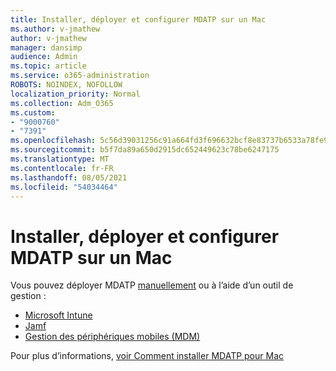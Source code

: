 ```yaml
---
title: Installer, déployer et configurer MDATP sur un Mac
ms.author: v-jmathew
author: v-jmathew
manager: dansimp
audience: Admin
ms.topic: article
ms.service: o365-administration
ROBOTS: NOINDEX, NOFOLLOW
localization_priority: Normal
ms.collection: Adm_O365
ms.custom:
- "9000760"
- "7391"
ms.openlocfilehash: 5c56d39031256c91a664fd3f696632bcf8e83737b6533a78fe9960ec677509c8
ms.sourcegitcommit: b5f7da89a650d2915dc652449623c78be6247175
ms.translationtype: MT
ms.contentlocale: fr-FR
ms.lasthandoff: 08/05/2021
ms.locfileid: "54034464"
---
```

# <a name="install-deploy-and-configure-mdatp-on-a-mac"></a>Installer, déployer et configurer MDATP sur un Mac

Vous pouvez déployer MDATP [manuellement](https://docs.microsoft.com/windows/security/threat-protection/microsoft-defender-atp/mac-install-manually) ou à l’aide d’un outil de gestion :

- [Microsoft Intune](https://go.microsoft.com/fwlink/?linkid=2144548)
- [Jamf](https://docs.microsoft.com/windows/security/threat-protection/microsoft-defender-atp/mac-install-with-jamf)
- [Gestion des périphériques mobiles (MDM)](https://docs.microsoft.com/windows/security/threat-protection/microsoft-defender-atp/mac-install-with-other-mdm)

Pour plus d’informations, [voir Comment installer MDATP pour Mac](https://go.microsoft.com/fwlink/?linkid=2144672)
